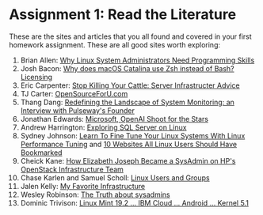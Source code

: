 # Assignment 1: Read the Literature

These are the sites and articles that you all found and covered in your first homework assignment. These are all good sites worth exploring:

1. Brian Allen: [Why Linux System Administrators Need Programming Skills][1]
2. Josh Bacon: [Why does macOS Catalina use Zsh instead of Bash? Licensing][2]
3. Eric Carpenter: [Stop Killing Your Cattle: Server Infrastructer Advice][3]
4. TJ Carter: [OpenSourceForU.com][4]
5. Thang Dang: [Redefining the Landscape of System Monitoring: an Interview with Pulseway's Founder][5]
6. Jonathan Edwards: [Microsoft, OpenAI Shoot for the Stars][6]
7. Andrew Harrington: [Exploring SQL Server on Linux][7]
8. Sydney Johnson: [Learn To Fine Tune Your Linux Systems With Linux Performance Tuning][8] and [10 Websites All Linux Users Should Have Bookmarked][9] 
9. Cheick Kane: [How Elizabeth Joseph Became a SysAdmin on HP's OpenStack Infrastructure Team][10]
10. Chase Karlen and Samuel Scholl: [Linux Users and Groups][11]
11. Jalen Kelly: [My Favorite Infrastructure][12]
12. Wesley Robinson: [The Truth about sysadmins][13]
13. Dominic Trivison: [Linux Mint 19.2 ... IBM Cloud ... Android ... Kernel 5.1][14]

[1]:https://www.tecmint.com/why-linux-system-administrators-need-programming-skills/
[2]:https://thenextweb.com/dd/2019/06/04/why-does-macos-catalina-use-zsh-instead-of-bash-licensing/
[3]:https://www.linuxjournal.com/content/stop-killing-your-cattle
[4]:https://opensourceforu.com/
[5]:https://www.linuxjournal.com/content/redefining-landscape-system-monitoring-interview-pulseways-founder
[6]:https://www.linuxinsider.com/story/Microsoft-OpenAI-Shoot-for-the-Stars-86141.html
[7]:http://www.admin-magazine.com/Archive/2018/48/Exploring-SQL-Server-on-Linux/
[8]:https://itsfoss.com/linux-performance-tuning-course/
[9]:https://www.makeuseof.com/tag/websites-linux-users/
[10]:https://www.linuxfoundation.org/blog/2014/09/how-elizabeth-joseph-became-a-sysadmin-on-hps-openstack-infrastructure-team/
[11]:https://www.linode.com/docs/tools-reference/linux-users-and-groups/
[12]:https://www.linuxjournal.com/content/my-favorite-infrastructure
[13]:https://opensource.com/article/17/7/truth-about-sysadmins
[14]:https://www.linuxjournal.com/content/linux-mint-192-tina-cinnamon-now-available-ibm-has-transformed-its-software-be-cloud-native
